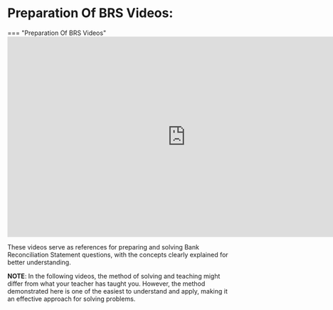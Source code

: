 #  Preparation Of BRS Videos:


=== "Preparation Of BRS Videos"
    <iframe src="https://www.youtube.com/embed?playlist=_RfayQTf5zU,8oVhHmX39mw,S9iOvY5FkDQ,sG3QXo2-IdQ&fs=1" width="800" height="450" allowfullscreen="allowfullscreen"
        mozallowfullscreen="mozallowfullscreen" 
        msallowfullscreen="msallowfullscreen" 
        oallowfullscreen="oallowfullscreen" 
        webkitallowfullscreen="webkitallowfullscreen" frameborder="0"></iframe> 
        
These videos serve as references for preparing and solving Bank Reconciliation Statement questions, with the concepts clearly explained for better understanding.
 
 **NOTE**: In the following videos, the method of solving and teaching might differ from what your teacher has taught you. However, the method demonstrated here is one of the easiest to understand and apply, making it an effective approach for solving problems.
